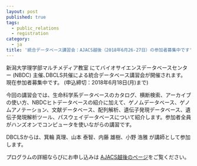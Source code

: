 ```yaml
---
layout: post
published: true
tags:
  - public_relations
  - registration
category:
  - ja
title: '統合データベース講習会：AJACS越後（2018年6月26-27日）の参加者募集中です'
---
```


新潟大学理学部マルチメディア教室 にてバイオサイエンスデータベースセンター (NBDC) 主催､DBCLS共催による統合データベース講習会が開催されます。
現在参加者募集中です。 (申込締切：2018年6月18日(月)まで)

今回の講習会では、生命科学系データベースのカタログ、横断検索、アーカイブの使い方、NBDCヒトデータベースの紹介に加えて、ゲノムデータベース、ゲノムアノテーション、文献データベース、配列解析、遺伝子発現データベース、遺伝子発現解析ツール、パスウェイデータベースについて紹介します。参加者全員がハンズオンでコンピュータを使いながらの講習です。

DBCLSからは、箕輪 真理、山本 泰智、内藤 雄樹、小野 浩雅 が講師として参加します。

プログラムの詳細ならびにお申し込みは [AJACS越後のページ](http://events.biosciencedbc.jp/training/ajacs69 "AJACS越後のページ")をご覧ください。
